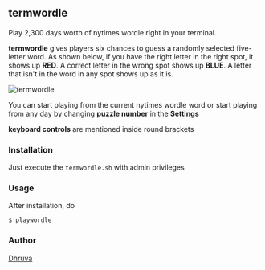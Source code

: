 ## termwordle

Play 2,300 days worth of nytimes wordle right in your terminal.

**termwordle** gives players six chances to guess a randomly selected five-letter word. As shown below, if you have the right letter in the right spot, it shows up **RED**. A correct letter in the wrong spot shows up **BLUE**. A letter that isn't in the word in any spot shows up as it is. 

![termwordle](https://user-images.githubusercontent.com/91244148/156386461-6dc7ed70-7eb1-4447-9528-0e1982c80405.gif)

You can start playing from the current nytimes wordle word or start playing from any day by changing **puzzle number** in the **Settings**

**keyboard controls** are mentioned inside round brackets 

### Installation

Just execute the `termwordle.sh` with admin privileges 

### Usage

After installation, do

```
$ playwordle
```

### Author

[Dhruva](https://github.com/dhruva3223)
